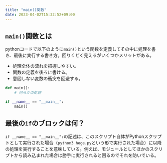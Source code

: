 ```yaml
---
title: "main()関数"
date: 2023-04-02T15:32:52+09:00
---
```


## `main()`関数とは
pythonコードで以下のように`main()`という関数を定義してその中に処理を書き、最後に実行する書き方。回りくどく見えるがいくつかメリットがある。
- 処理全体の流れを把握しやすい。
- 関数の定義を後ろに書ける。
- 意図しない変数の衝突を回避する。
```python
def main():
	# 何らかの処理

if __name__ == "__main__":
	main()
```

## 最後の`if`のブロックは何？
`if __name__ == "__main__":`の記述は、このスクリプト自体がPythonスクリプトとして実行された場合（`python3 hoge.py`という形で実行された場合）に以降の処理を実行することを意味している。例えば、モジュールとしてほかのスクリプトから読み込まれた場合は勝手に実行されると困るのでそれを防いでいる。
